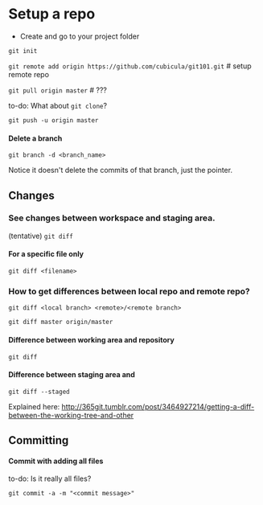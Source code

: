 # Setup a repo
* Create and go to your project folder

`git init`

`git remote add origin https://github.com/cubicula/git101.git` # setup remote repo

`git pull origin master` # ???

to-do: What about `git clone`?

`git push -u origin master`

#### Delete a branch
`git branch -d <branch_name>`

Notice it doesn't delete the commits of that branch, just the pointer.

## Changes

### See changes between workspace and staging area.
(tentative)
`git diff`

#### For a specific file only
`git diff <filename>`

### How to get differences between local repo and remote repo?
`git diff <local branch> <remote>/<remote branch>`

`git diff master origin/master`

#### Difference between working area and repository
`git diff`

#### Difference between staging area and <???>
`git diff --staged`

Explained here: http://365git.tumblr.com/post/3464927214/getting-a-diff-between-the-working-tree-and-other

## Committing
#### Commit with adding all files

to-do: Is it really all files?

`git commit -a -m "<commit message>"`

